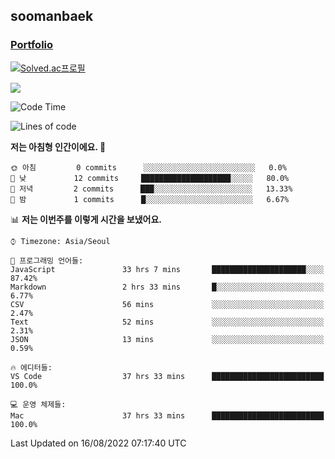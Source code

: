 ## soomanbaek

### [Portfolio](https://bsm311.notion.site/Baek-Sooman-980c5d3025b3427e912416ea797a6385)


[![Solved.ac프로필](http://mazassumnida.wtf/api/generate_badge?boj=bsm311)](https://solved.ac/bsm311)

![](https://leetcard.jacoblin.cool/soomanbaek?theme=light,unicorn)

<!--START_SECTION:waka-->
![Code Time](http://img.shields.io/badge/Code%20Time-121%20hrs%207%20mins-blue)

![Lines of code](https://img.shields.io/badge/%EC%A0%80%EB%8A%94%20%EC%97%AC%ED%83%9C%EA%B9%8C%EC%A7%80%20-2%20Thousand%20%EC%A4%84%EC%9D%98%20%EC%BD%94%EB%93%9C%EB%A5%BC%20%EC%9E%91%EC%84%B1%ED%96%88%EC%96%B4%EC%9A%94.-blue)

**저는 아침형 인간이에요. 🐤** 

```text
🌞 아침         0 commits      ░░░░░░░░░░░░░░░░░░░░░░░░░   0.0% 
🌆 낮　         12 commits     ████████████████████░░░░░   80.0% 
🌃 저녁         2 commits      ███░░░░░░░░░░░░░░░░░░░░░░   13.33% 
🌙 밤　         1 commits      █░░░░░░░░░░░░░░░░░░░░░░░░   6.67%

```


📊 **저는 이번주를 이렇게 시간을 보냈어요.** 

```text
⌚︎ Timezone: Asia/Seoul

💬 프로그래밍 언어들: 
JavaScript               33 hrs 7 mins       █████████████████████░░░░   87.42% 
Markdown                 2 hrs 33 mins       █░░░░░░░░░░░░░░░░░░░░░░░░   6.77% 
CSV                      56 mins             ░░░░░░░░░░░░░░░░░░░░░░░░░   2.47% 
Text                     52 mins             ░░░░░░░░░░░░░░░░░░░░░░░░░   2.31% 
JSON                     13 mins             ░░░░░░░░░░░░░░░░░░░░░░░░░   0.59%

🔥 에디터들: 
VS Code                  37 hrs 33 mins      █████████████████████████   100.0%

💻 운영 체제들: 
Mac                      37 hrs 33 mins      █████████████████████████   100.0%

```


 Last Updated on 16/08/2022 07:17:40 UTC
<!--END_SECTION:waka-->

